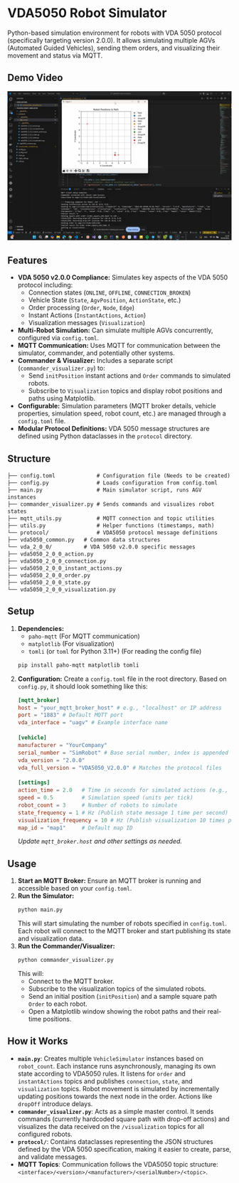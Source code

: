 # VDA5050 Robot Simulator

Python-based simulation environment for robots with VDA 5050 protocol (specifically targeting version 2.0.0). It allows simulating multiple AGVs (Automated Guided Vehicles), sending them orders, and visualizing their movement and status via MQTT.

## Demo Video
[![IMAGE](images/image.png)](https://youtu.be/wxV-e8J-8gQ)

## Features

* **VDA 5050 v2.0.0 Compliance:** Simulates key aspects of the VDA 5050 protocol including:
    * Connection states (`ONLINE`, `OFFLINE`, `CONNECTION_BROKEN`)
    * Vehicle State (`State`, `AgvPosition`, `ActionState`, etc.)
    * Order processing (`Order`, `Node`, `Edge`)
    * Instant Actions (`InstantActions`, `Action`)
    * Visualization messages (`Visualization`)
* **Multi-Robot Simulation:** Can simulate multiple AGVs concurrently, configured via `config.toml`.
* **MQTT Communication:** Uses MQTT for communication between the simulator, commander, and potentially other systems.
* **Commander & Visualizer:** Includes a separate script (`commander_visualizer.py`) to:
    * Send `initPosition` instant actions and `Order` commands to simulated robots.
    * Subscribe to `Visualization` topics and display robot positions and paths using Matplotlib.
* **Configurable:** Simulation parameters (MQTT broker details, vehicle properties, simulation speed, robot count, etc.) are managed through a `config.toml` file.
* **Modular Protocol Definitions:** VDA 5050 message structures are defined using Python dataclasses in the `protocol` directory.

## Structure

```vda5050-robot-simulator/
├── config.toml             # Configuration file (Needs to be created)
├── config.py               # Loads configuration from config.toml
├── main.py                 # Main simulator script, runs AGV instances
├── commander_visualizer.py # Sends commands and visualizes robot states
├── mqtt_utils.py           # MQTT connection and topic utilities
├── utils.py                # Helper functions (timestamps, math)
└── protocol/               # VDA5050 protocol message definitions
├── vda5050_common.py   # Common data structures
└── vda_2_0_0/          # VDA 5050 v2.0.0 specific messages
├── vda5050_2_0_0_action.py
├── vda5050_2_0_0_connection.py
├── vda5050_2_0_0_instant_actions.py
├── vda5050_2_0_0_order.py
├── vda5050_2_0_0_state.py
└── vda5050_2_0_0_visualization.py
```

## Setup

1.  **Dependencies:** 
    * `paho-mqtt` (For MQTT communication)
    * `matplotlib` (For visualization)
    * `tomli` (or `toml` for Python 3.11+) (For reading the config file)
    ```bash
    pip install paho-mqtt matplotlib tomli
    ```
2.  **Configuration:** Create a `config.toml` file in the root directory. Based on `config.py`, it should look something like this:
    ```toml
    [mqtt_broker]
    host = "your_mqtt_broker_host" # e.g., "localhost" or IP address
    port = "1883" # Default MQTT port
    vda_interface = "uagv" # Example interface name

    [vehicle]
    manufacturer = "YourCompany"
    serial_number = "SimRobot" # Base serial number, index is appended
    vda_version = "2.0.0"
    vda_full_version = "VDA5050_V2.0.0" # Matches the protocol files

    [settings]
    action_time = 2.0   # Time in seconds for simulated actions (e.g., dropOff)
    speed = 0.5         # Simulation speed (units per tick)
    robot_count = 3     # Number of robots to simulate
    state_frequency = 1 # Hz (Publish state message 1 time per second)
    visualization_frequency = 10 # Hz (Publish visualization 10 times per second)
    map_id = "map1"     # Default map ID
    ```
    *Update `mqtt_broker.host` and other settings as needed.*

## Usage

1.  **Start an MQTT Broker:** Ensure an MQTT broker is running and accessible based on your `config.toml`.
2.  **Run the Simulator:**
    ```bash
    python main.py
    ```
    This will start simulating the number of robots specified in `config.toml`. Each robot will connect to the MQTT broker and start publishing its state and visualization data.
3.  **Run the Commander/Visualizer:**
    ```bash
    python commander_visualizer.py
    ```
    This will:
    * Connect to the MQTT broker.
    * Subscribe to the visualization topics of the simulated robots.
    * Send an initial position (`initPosition`) and a sample square path `Order` to each robot.
    * Open a Matplotlib window showing the robot paths and their real-time positions.

## How it Works

* **`main.py`**: Creates multiple `VehicleSimulator` instances based on `robot_count`. Each instance runs asynchronously, managing its own state according to VDA5050 rules. It listens for `order` and `instantActions` topics and publishes `connection`, `state`, and `visualization` topics. Robot movement is simulated by incrementally updating positions towards the next node in the order. Actions like `dropOff` introduce delays.
* **`commander_visualizer.py`**: Acts as a simple master control. It sends commands (currently hardcoded square path with drop-off actions) and visualizes the data received on the `/visualization` topics for all configured robots.
* **`protocol/`**: Contains dataclasses representing the JSON structures defined by the VDA 5050 specification, making it easier to create, parse, and validate messages.
* **MQTT Topics**: Communication follows the VDA5050 topic structure: `<interface>/<version>/<manufacturer>/<serialNumber>/<topic>`.
